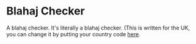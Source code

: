 # Blahaj Checker
A blahaj checker. It's literally a blahaj checker. (This is written for the UK, you can change it by putting your country code [here](https://github.com/IKEAStock/blahaj-checker-/blob/main/pages/api/stores.js#L4).
